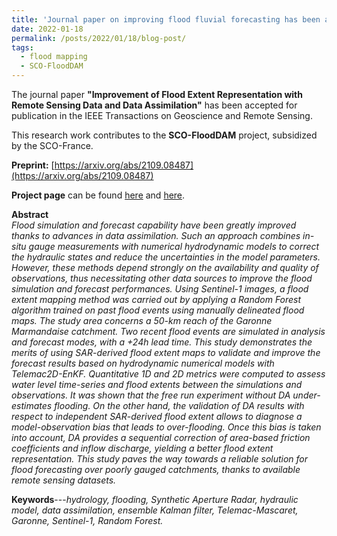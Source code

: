 ```yaml
---
title: 'Journal paper on improving flood fluvial forecasting has been accepted for publication'
date: 2022-01-18
permalink: /posts/2022/01/18/blog-post/
tags:
  - flood mapping
  - SCO-FloodDAM
---
```


The journal paper **"Improvement of Flood Extent Representation with Remote Sensing Data and Data Assimilation"** has been accepted for publication in the IEEE Transactions on Geoscience and Remote Sensing.

This research work contributes to the **SCO-FloodDAM** project, subsidized by the SCO-France.

<!-- **Paper:** [https://www.mdpi.com/2072-4292/12/11/1702](https://www.mdpi.com/2072-4292/12/11/1702)<br> -->
**Preprint:** [https://arxiv.org/abs/2109.08487](https://arxiv.org/abs/2109.08487)<br>
<!-- **Github:** [https://github.com/nthuy190991/SRSM_QuebecCity_building_extraction](https://github.com/nthuy190991/SRSM_QuebecCity_building_extraction)<br> -->
**Project page** can be found [here](https://www.spaceclimateobservatory.org/flooddam-garonne) and [here](https://www.spaceclimateobservatory.org/flooddam-way-2nd-stage).<br>


**Abstract**<br>
*Flood simulation and forecast capability have been greatly improved thanks to advances in data assimilation. Such an approach combines in-situ gauge measurements with numerical hydrodynamic models to correct the hydraulic states and reduce the uncertainties in the model parameters. However, these methods depend strongly on the availability and quality of observations, thus necessitating other data sources to improve the flood simulation and forecast performances. Using Sentinel-1 images, a flood extent mapping method was carried out by applying a Random Forest algorithm trained on past flood events using manually delineated flood maps. The study area concerns a 50-km reach of the Garonne Marmandaise catchment. Two recent flood events are simulated in analysis and forecast modes, with a +24h lead time. This study demonstrates the merits of using SAR-derived flood extent maps to validate and improve the forecast results based on hydrodynamic numerical models with Telemac2D-EnKF. Quantitative 1D and 2D metrics were computed to assess water level time-series and flood extents between the simulations and observations. It was shown that the free run experiment without DA under-estimates flooding. On the other hand, the validation of DA results with respect to independent SAR-derived flood extent allows to diagnose a model-observation bias that leads to over-flooding. Once this bias is taken into account, DA provides a sequential correction of area-based friction coefficients and inflow discharge, yielding a better flood extent representation. This study paves the way towards a reliable solution for flood forecasting over poorly gauged catchments, thanks to available remote sensing datasets.*

**Keywords**---*hydrology, flooding, Synthetic Aperture Radar, hydraulic model, data assimilation, ensemble Kalman filter, Telemac-Mascaret, Garonne, Sentinel-1, Random Forest.*
